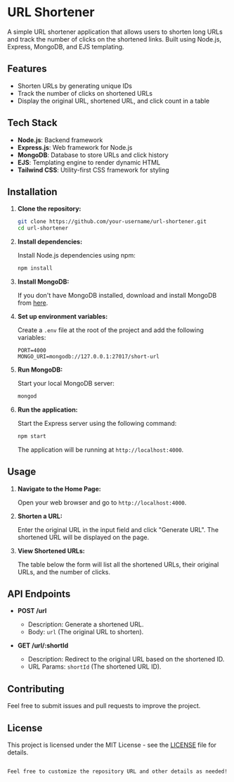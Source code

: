 
# URL Shortener

A simple URL shortener application that allows users to shorten long URLs and track the number of clicks on the shortened links. Built using Node.js, Express, MongoDB, and EJS templating.

## Features

- Shorten URLs by generating unique IDs
- Track the number of clicks on shortened URLs
- Display the original URL, shortened URL, and click count in a table

## Tech Stack

- **Node.js**: Backend framework
- **Express.js**: Web framework for Node.js
- **MongoDB**: Database to store URLs and click history
- **EJS**: Templating engine to render dynamic HTML
- **Tailwind CSS**: Utility-first CSS framework for styling

## Installation

1. **Clone the repository:**

   ```bash
   git clone https://github.com/your-username/url-shortener.git
   cd url-shortener
   ```

2. **Install dependencies:**

   Install Node.js dependencies using npm:

   ```bash
   npm install
   ```

3. **Install MongoDB:**

   If you don't have MongoDB installed, download and install MongoDB from [here](https://www.mongodb.com/try/download/community).

4. **Set up environment variables:**

   Create a `.env` file at the root of the project and add the following variables:

   ```env
   PORT=4000
   MONGO_URI=mongodb://127.0.0.1:27017/short-url
   ```

5. **Run MongoDB:**

   Start your local MongoDB server:

   ```bash
   mongod
   

6. **Run the application:**

   Start the Express server using the following command:

   ```bash
   npm start
   ```

   The application will be running at `http://localhost:4000`.

## Usage

1. **Navigate to the Home Page:**

   Open your web browser and go to `http://localhost:4000`.

2. **Shorten a URL:**

   Enter the original URL in the input field and click "Generate URL". The shortened URL will be displayed on the page.

3. **View Shortened URLs:**

   The table below the form will list all the shortened URLs, their original URLs, and the number of clicks.

## API Endpoints

- **POST /url**

  - Description: Generate a shortened URL.
  - Body: `url` (The original URL to shorten).

- **GET /url/:shortId**

  - Description: Redirect to the original URL based on the shortened ID.
  - URL Params: `shortId` (The shortened URL ID).

## Contributing

Feel free to submit issues and pull requests to improve the project.

## License

This project is licensed under the MIT License - see the [LICENSE](LICENSE) file for details.

```

Feel free to customize the repository URL and other details as needed!
